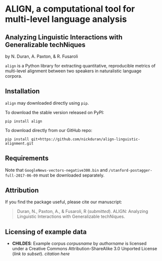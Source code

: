 # ALIGN, a computational tool for multi-level language analysis
## Analyzing Linguistic Interactions with Generalizable techNiques

by N. Duran, A. Paxton, & R. Fusaroli

`align` is a Python library for extracting quantitative, reproducible metrics of multi-level alignment between two speakers in naturalistic language corpora.

## Installation

`align` may downloaded directly using `pip`.

To download the stable version released on PyPI:
```
pip install align
```

To download directly from our GitHub repo:
```
pip install git+https://github.com/nickduran/align-linguistic-alignment.git
```

## Requirements

Note that `GoogleNews-vectors-negative300.bin` and `/stanford-postagger-full-2017-06-09` must be downloaded separately.

## Attribution

If you find the package useful, please cite our manuscript:

>Duran, N., Paxton, A., & Fusaroli, R (*submitted*). ALIGN: Analyzing
>    Linguistic Interactions with Generalizable techNiques.

## Licensing of example data

* **CHILDES**: Example corpus *corpusname* by *authorname* is licensed under a Creative Commons Attribution-ShareAlike 3.0 Unported License (*link to subset*). *citation here*
